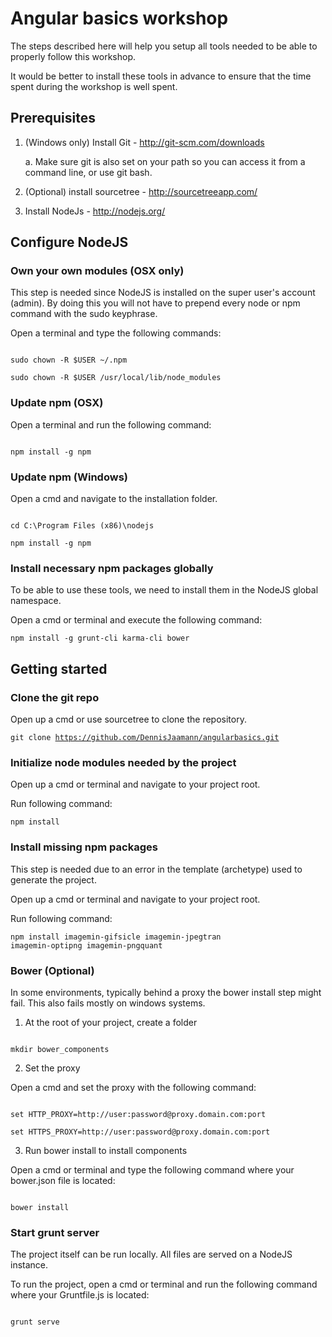 # Angular basics workshop

The steps described here will help you setup all tools needed to be able to properly follow this workshop.

It would be better to install these tools in advance to ensure that the time spent during the workshop is well spent.

## Prerequisites

1. (Windows only) Install Git - http://git-scm.com/downloads

    a. Make sure git is also set on your path so you can access it from a command line, or use git bash.

2. (Optional) install sourcetree - http://sourcetreeapp.com/
3. Install NodeJs - http://nodejs.org/

## Configure NodeJS

### Own your own modules (OSX only)

This step is needed since NodeJS is installed on the super user's account (admin).
By doing this you will not have to prepend every node or npm command with the sudo keyphrase.

Open a terminal and type the following commands:

<code>
sudo chown -R $USER ~/.npm<br/>
sudo chown -R $USER /usr/local/lib/node_modules
</code>

### Update npm (OSX)

Open a terminal and run the following command:

<code>
npm install -g npm
</code>

### Update npm (Windows)

Open a cmd and navigate to the installation folder.

<code>
cd C:\Program Files (x86)\nodejs<br/>
npm install -g npm
</code>

### Install necessary npm packages globally

To be able to use these tools, we need to install them in the NodeJS global namespace.

Open a cmd or terminal and execute the following command:

<code>npm install -g grunt-cli karma-cli bower</code>

## Getting started

### Clone the git repo

Open up a cmd or use sourcetree to clone the repository.

<code>git clone https://github.com/DennisJaamann/angularbasics.git</code>

### Initialize node modules needed by the project

Open up a cmd or terminal and navigate to your project root.

Run following command:

<code>npm install</code>

### Install missing npm packages

This step is needed due to an error in the template (archetype) used to generate the project.

Open up a cmd or terminal and navigate to your project root.

Run following command:

<code>npm install imagemin-gifsicle imagemin-jpegtran imagemin-optipng imagemin-pngquant</code>

### Bower (Optional)

In some environments, typically behind a proxy the bower install step might fail.
This also fails mostly on windows systems.

1. At the root of your project, create a folder

<code>
mkdir bower_components
</code>

2. Set the proxy

Open a cmd and set the proxy with the following command:

<code>
set HTTP_PROXY=http://user:password@proxy.domain.com:port<br/>
set HTTPS_PROXY=http://user:password@proxy.domain.com:port
</code>

3. Run bower install to install components

Open a cmd or terminal and type the following command where your bower.json file is located:

<code>
bower install
</code>

### Start grunt server

The project itself can be run locally. All files are served on a NodeJS instance.

To run the project, open a cmd or terminal and run the following command where your Gruntfile.js is located:

<code>
grunt serve
</code>